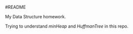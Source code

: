 #README

My Data Structure homework.

Trying to understand _minHeap_ and _HuffmanTree_ in this repo.
